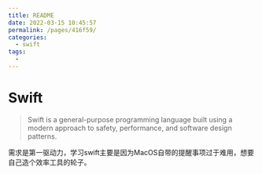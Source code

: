 ```yaml
---
title: README
date: 2022-03-15 10:45:57
permalink: /pages/416f59/
categories: 
  - swift
tags: 
  - 
---
```

# Swift

>  Swift is a general-purpose programming language built using a modern approach to safety, performance, and software design patterns.



需求是第一驱动力，学习swift主要是因为MacOS自带的提醒事项过于难用，想要自己造个效率工具的轮子。